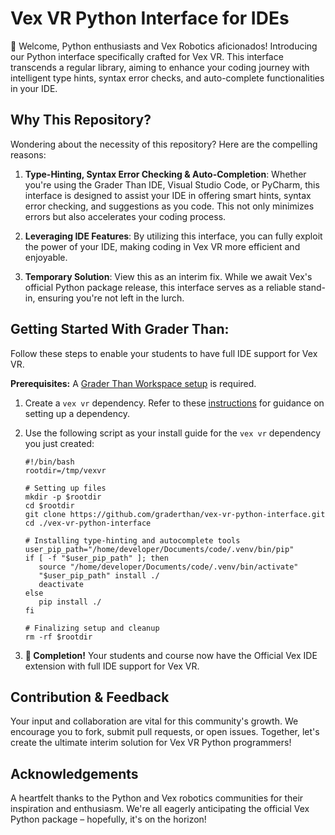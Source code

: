 # Vex VR Python Interface for IDEs

👋 Welcome, Python enthusiasts and Vex Robotics aficionados! Introducing our Python interface specifically crafted for Vex VR. This interface transcends a regular library, aiming to enhance your coding journey with intelligent type hints, syntax error checks, and auto-complete functionalities in your IDE.

## Why This Repository?
Wondering about the necessity of this repository? Here are the compelling reasons:

1. **Type-Hinting, Syntax Error Checking & Auto-Completion**: Whether you're using the Grader Than IDE, Visual Studio Code, or PyCharm, this interface is designed to assist your IDE in offering smart hints, syntax error checking, and suggestions as you code. This not only minimizes errors but also accelerates your coding process.

2. **Leveraging IDE Features**: By utilizing this interface, you can fully exploit the power of your IDE, making coding in Vex VR more efficient and enjoyable.

3. **Temporary Solution**: View this as an interim fix. While we await Vex's official Python package release, this interface serves as a reliable stand-in, ensuring you're not left in the lurch. 

## Getting Started With Grader Than:

Follow these steps to enable your students to have full IDE support for Vex VR.

**Prerequisites:** A [Grader Than Workspace setup](https://docs.graderthan.com/workspace/create/) is required.

1. Create a `vex vr` dependency. Refer to these [instructions](https://docs.graderthan.com/workspace/config/#create-a-dependency) for guidance on setting up a dependency.
2. Use the following script as your install guide for the `vex vr` dependency you just created:
   
   ```shell
   #!/bin/bash
   rootdir=/tmp/vexvr

   # Setting up files
   mkdir -p $rootdir
   cd $rootdir
   git clone https://github.com/graderthan/vex-vr-python-interface.git
   cd ./vex-vr-python-interface

   # Installing type-hinting and autocomplete tools
   user_pip_path="/home/developer/Documents/code/.venv/bin/pip"
   if [ -f "$user_pip_path" ]; then
      source "/home/developer/Documents/code/.venv/bin/activate"
      "$user_pip_path" install ./
      deactivate
   else
      pip install ./
   fi

   # Finalizing setup and cleanup
   rm -rf $rootdir
   ```

3. **🥳 Completion!** Your students and course now have the Official Vex IDE extension with full IDE support for Vex VR.

## Contribution & Feedback
Your input and collaboration are vital for this community's growth. We encourage you to fork, submit pull requests, or open issues. Together, let's create the ultimate interim solution for Vex VR Python programmers!

## Acknowledgements
A heartfelt thanks to the Python and Vex robotics communities for their inspiration and enthusiasm. We're all eagerly anticipating the official Vex Python package – hopefully, it's on the horizon!